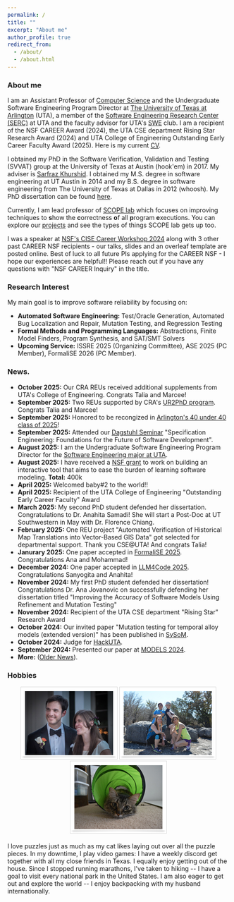 ```yaml
---
permalink: /
title: ""
excerpt: "About me"
author_profile: true
redirect_from: 
  - /about/
  - /about.html
---
```


### <i class="fa fa-fw fa-cat" aria-hidden="true"></i> About me

I am an Assistant Professor of [Computer Science](https://www.uta.edu/academics/schools-colleges/engineering/academics/departments/cse) and the Undergraduate Software Engineering Program Director at [The University of Texas at Arlington](https://www.uta.edu/) (UTA), a member of the [Software Engineering Research Center (SERC)](https://se-research-center.uta.edu/) at UTA and the faculty advisor for UTA's [SWE](https://swe.org/) club. I am a recipient of the NSF CAREER Award (2024), the UTA CSE department Rising Star Research Award (2024) and UTA College of Engineering Outstanding Early Career Faculty Award (2025). Here is my current [CV](/files/ASullivan_CV.pdf). 

I obtained my PhD in the Software Verification, Validation and Testing (SVVAT) group at the University of Texas at Austin (hook'em) in 2017. My adviser is [Sarfraz Khurshid](https://users.ece.utexas.edu/~khurshid/). I obtained my M.S. degree in software engineering at UT Austin in 2014 and my B.S. degree in software engineering from The University of Texas at Dallas in 2012 (whoosh). My PhD dissertation can be found [here](files/dissertation.pdf).

Currently, I am lead professor of [SCOPE lab](https://scopelabuta.github.io/) which focuses on improving techniques to **s**how the **c**orrectness **o**f all **p**rogram **e**xecutions.  You can explore our [projects](https://scopelabuta.github.io/projects/) and see the types of things SCOPE lab gets up too.

I was a speaker at [NSF's CISE Career Workshop 2024](https://www.cnsr.ictas.vt.edu/NSF-CISE-CAREER-Workshop-24/index.html) along with 3 other past CAREER NSF recipients - our talks, slides and an overleaf template are posted online. Best of luck to all future PIs applying for the CAREER NSF - I hope our experiences are helpful!! Please reach out if you have any questions with "NSF CAREER Inquiry" in the title.

### <i class="fa fa-fw fa-lightbulb" aria-hidden="true"></i> Research Interest
My main goal is to improve software reliability by focusing on:
  * **Automated Software Engineering:** Test/Oracle Generation, Automated Bug Localization and Repair, Mutation Testing, and Regression Testing
  * **Formal Methods and Programming Languages:** Abstractions, Finite Model Finders, Program Synthesis, and SAT/SMT Solvers
 * **Upcoming Service:** ISSRE 2025 (Organizing Committee), ASE 2025 (PC Member), FormaliSE 2026 (PC Member).


### <i class="fa fa-fw fa-exclamation-triangle" aria-hidden="true"></i> News.

* **October 2025:**  Our CRA REUs received additional supplements from UTA's College of Engineering. Congrats Talia and Marcee!
* **September 2025:** Two REUs supported by CRA's [UR2PhD program](https://cra.org/ur2phd/). Congrats Talia and Marcee!
* **September 2025:** Honored to be recongized in [Arlington's 40 under 40 class of 2025](https://www.arlingtontx.com/blog/announcing-arlingtons-40-under-40-class-of-2025/)!
* **September 2025:** Attended our [Dagstuhl Seminar](https://www.dagstuhl.de/seminars/seminar-calendar/seminar-details/25392) "Specification Engineering: Foundations for the Future of Software Development".
* **August 2025:** I am the Undergraduate Software Engineering Program Director for the [Software Engineering major at UTA](https://www.uta.edu/academics/programs/software-engineering-bs?level=ug&program=softeng).
* **August 2025:** I have received a [NSF grant](https://www.nsf.gov/awardsearch/showAward?AWD_ID=2517621&HistoricalAwards=false) to work on building an interactive tool that aims to ease the burden of learning software modeling. **Total:** 400k
* **April 2025:** Welcomed baby#2 to the world!! 
* **April 2025:** Recipient of the UTA College of Engineering "Outstanding Early Career Faculty" Award
* **March 2025:** My second PhD student defended her dissertation. Congratulations to Dr. Anahita Samadi! She will start a Post-Doc at UT Southwestern in May with Dr. Florence Chiang.
* **February 2025:** One REU project "Automated Verification of Historical Map Translations into Vector-Based GIS Data" got selected for departmental support. Thank you CSE@UTA! And congrats Talia!
* **Janurary 2025:** One paper accepted in [FormaliSE 2025](https://conf.researchr.org/home/Formalise-2025). Congratulations Ana and Mohammad!
* **December 2024:** One paper accepted in [LLM4Code 2025](https://llm4code.github.io/). Congratulations Sanyogita and Anahita!
* **November 2024:** My first PhD student defended her dissertation! Congratulations Dr. Ana Jovanovic on successfully defending her dissertation titled "Improving the Accuracy of Software Models Using Refinement and Mutation Testing"
* **November 2024:** Recipient of the UTA CSE department "Rising Star" Research Award
* **October 2024:** Our invited paper "Mutation testing for temporal alloy models (extended version)" has been published in [SySoM](https://link.springer.com/article/10.1007/s10270-024-01220-x).
* **October 2024:** Judge for [HackUTA](https://www.hackuta.org/).
* **September 2024:** Presented our paper at [MODELS 2024](https://conf.researchr.org/home/models-2024).
* **More:** ([Older News](https://allisonius.github.io/news/)).
  
<h3><i class="fa fa-fw fa-puzzle-piece" aria-hidden="true"></i> Hobbies</h3>
  
 <center><img src="images/a.png" alt=""> <img src="images/b.jpg" alt=""> <img src="images/c.JPG" alt=""></center>
  <br>
  I love puzzles just as much as my cat likes laying out over all the puzzle pieces. In my downtime, I play video games: I have a weekly discord get together with all my close friends in Texas. I equally enjoy getting out of the house. Since I stopped running marathons, I've taken to hiking -- I have a goal to visit every national park in the United States. I am also eager to get out and explore the world -- I enjoy backpacking with my husband internationally.
